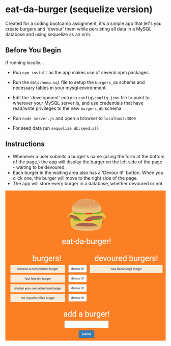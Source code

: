 # eat-da-burger (sequelize version)

Created for a coding bootcamp assignment, it's a simple app that let's you create burgers and 'devour' them while persisting all data in a MySQL database and using sequelize as an orm.

## Before You Begin

If running locally...

- Run `npm install` as the app makes use of several npm packages.

- Run the `db\schema.sql` file to setup the `burgers_db` schema and necessary tables in your mysql environment. 

- Edit the 'development' entry in `config\config.json` file to point to wherever your MySQL server is, and use credentials that have read/write privileges to the new `burgers_db` schema

- Run `node server.js` and open a browser to `localhost:3000`

- For seed data run `sequelize db:seed:all`

## Instructions

- Whenever a user submits a burger's name (using the form at the bottom of the page,) the app will display the burger on the left side of the page -- waiting to be devoured.
- Each burger in the waiting area also has a 'Devour it!' button. When you click one, the burger will move to the right side of the page.
- The app will store every burger in a database, whether devoured or not.

![Sample Output](public/assets/img/screenshot.png?raw=true "Sample output")